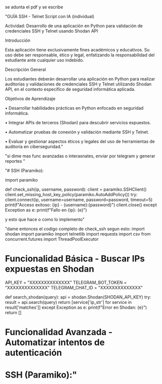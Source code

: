 se adunta el pdf y se escribe

"GUÍA SSH - Telnet Script con IA (individual)

Actividad: Desarrollo de una aplicación en Python para validación de credenciales SSH y Telnet usando Shodan API

Introducción

Esta aplicación tiene exclusivamente fines académicos y educativos. Su uso debe ser responsable, ético y legal, enfatizando la responsabilidad del estudiante ante cualquier uso indebido.

Descripción General

Los estudiantes deberán desarrollar una aplicación en Python para realizar auditorías y validaciones de credenciales SSH y Telnet utilizando Shodan API, en el contexto específico de seguridad informática aplicada.

Objetivos de Aprendizaje

• Desarrollar habilidades prácticas en Python enfocado en seguridad informática.

• Integrar APIs de terceros (Shodan) para descubrir servicios expuestos.

• Automatizar pruebas de conexión y validación mediante SSH y Telnet.

• Evaluar y gestionar aspectos éticos y legales del uso de herramientas de auditoría en ciberseguridad."


"si dime mas func avanzadas o interasnates, enviar por telegram y generar reportes "

"# SSH (Paramiko):

import paramiko

def check_ssh(ip, username, password):
    client = paramiko.SSHClient()
    client.set_missing_host_key_policy(paramiko.AutoAddPolicy())
    try:
        client.connect(ip, username=username, password=password, timeout=5)
        print(f"Acceso exitoso: {ip} - {username}:{password}")
        client.close()
    except Exception as e:
        print(f"Fallo en {ip}: {e}")

y esto que hace o como lo implemento"

"dame entonces el codigo completo de check_ssh segun esto:
import shodan
import paramiko
import telnetlib
import requests
import csv
from concurrent.futures import ThreadPoolExecutor

# Funcionalidad Básica - Buscar IPs expuestas en Shodan

API_KEY = "XXXXXXXXXXXXXX"
TELEGRAM_BOT_TOKEN = "XXXXXXXXXXXXXX"
TELEGRAM_CHAT_ID = "XXXXXXXXXXXXXX"


def search_shodan(query):
    api = shodan.Shodan(SHODAN_API_KEY)
    try:
        result = api.search(query)
        return [service['ip_str'] for service in result['matches']]
    except Exception as e:
        print(f"Error en Shodan: {e}")
        return []


# Funcionalidad Avanzada - Automatizar intentos de autenticación
# SSH (Paramiko):"